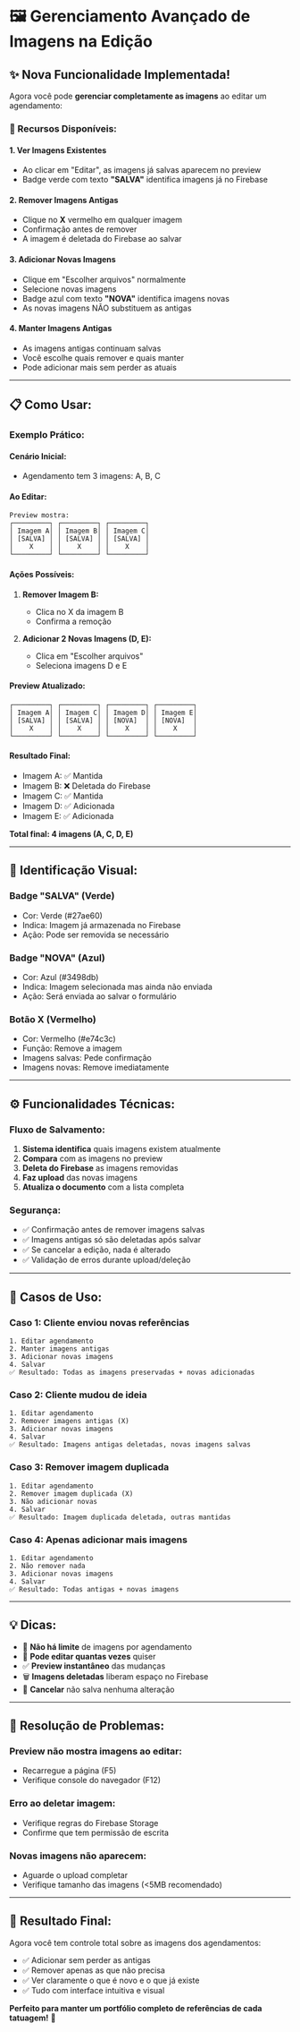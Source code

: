 # 🖼️ Gerenciamento Avançado de Imagens na Edição

## ✨ Nova Funcionalidade Implementada!

Agora você pode **gerenciar completamente as imagens** ao editar um agendamento:

### 🎯 Recursos Disponíveis:

#### 1. **Ver Imagens Existentes**
- Ao clicar em "Editar", as imagens já salvas aparecem no preview
- Badge verde com texto **"SALVA"** identifica imagens já no Firebase

#### 2. **Remover Imagens Antigas**
- Clique no **X** vermelho em qualquer imagem
- Confirmação antes de remover
- A imagem é deletada do Firebase ao salvar

#### 3. **Adicionar Novas Imagens**
- Clique em "Escolher arquivos" normalmente
- Selecione novas imagens
- Badge azul com texto **"NOVA"** identifica imagens novas
- As novas imagens NÃO substituem as antigas

#### 4. **Manter Imagens Antigas**
- As imagens antigas continuam salvas
- Você escolhe quais remover e quais manter
- Pode adicionar mais sem perder as atuais

---

## 📋 Como Usar:

### **Exemplo Prático:**

#### **Cenário Inicial:**
- Agendamento tem 3 imagens: A, B, C

#### **Ao Editar:**
```
Preview mostra:
┌─────────┐ ┌─────────┐ ┌─────────┐
│ Imagem A│ │ Imagem B│ │ Imagem C│
│ [SALVA] │ │ [SALVA] │ │ [SALVA] │
│    X    │ │    X    │ │    X    │
└─────────┘ └─────────┘ └─────────┘
```

#### **Ações Possíveis:**

1. **Remover Imagem B:**
   - Clica no X da imagem B
   - Confirma a remoção
   
2. **Adicionar 2 Novas Imagens (D, E):**
   - Clica em "Escolher arquivos"
   - Seleciona imagens D e E

#### **Preview Atualizado:**
```
┌─────────┐ ┌─────────┐ ┌─────────┐ ┌─────────┐
│ Imagem A│ │ Imagem C│ │ Imagem D│ │ Imagem E│
│ [SALVA] │ │ [SALVA] │ │ [NOVA]  │ │ [NOVA]  │
│    X    │ │    X    │ │    X    │ │    X    │
└─────────┘ └─────────┘ └─────────┘ └─────────┘
```

#### **Resultado Final:**
- Imagem A: ✅ Mantida
- Imagem B: ❌ Deletada do Firebase
- Imagem C: ✅ Mantida
- Imagem D: ✅ Adicionada
- Imagem E: ✅ Adicionada

**Total final: 4 imagens (A, C, D, E)**

---

## 🎨 Identificação Visual:

### **Badge "SALVA" (Verde)**
- Cor: Verde (#27ae60)
- Indica: Imagem já armazenada no Firebase
- Ação: Pode ser removida se necessário

### **Badge "NOVA" (Azul)**
- Cor: Azul (#3498db)
- Indica: Imagem selecionada mas ainda não enviada
- Ação: Será enviada ao salvar o formulário

### **Botão X (Vermelho)**
- Cor: Vermelho (#e74c3c)
- Função: Remove a imagem
- Imagens salvas: Pede confirmação
- Imagens novas: Remove imediatamente

---

## ⚙️ Funcionalidades Técnicas:

### **Fluxo de Salvamento:**

1. **Sistema identifica** quais imagens existem atualmente
2. **Compara** com as imagens no preview
3. **Deleta do Firebase** as imagens removidas
4. **Faz upload** das novas imagens
5. **Atualiza o documento** com a lista completa

### **Segurança:**

- ✅ Confirmação antes de remover imagens salvas
- ✅ Imagens antigas só são deletadas após salvar
- ✅ Se cancelar a edição, nada é alterado
- ✅ Validação de erros durante upload/deleção

---

## 🔄 Casos de Uso:

### **Caso 1: Cliente enviou novas referências**
```
1. Editar agendamento
2. Manter imagens antigas
3. Adicionar novas imagens
4. Salvar
✅ Resultado: Todas as imagens preservadas + novas adicionadas
```

### **Caso 2: Cliente mudou de ideia**
```
1. Editar agendamento
2. Remover imagens antigas (X)
3. Adicionar novas imagens
4. Salvar
✅ Resultado: Imagens antigas deletadas, novas imagens salvas
```

### **Caso 3: Remover imagem duplicada**
```
1. Editar agendamento
2. Remover imagem duplicada (X)
3. Não adicionar novas
4. Salvar
✅ Resultado: Imagem duplicada deletada, outras mantidas
```

### **Caso 4: Apenas adicionar mais imagens**
```
1. Editar agendamento
2. Não remover nada
3. Adicionar novas imagens
4. Salvar
✅ Resultado: Todas antigas + novas imagens
```

---

## 💡 Dicas:

- 📸 **Não há limite** de imagens por agendamento
- 🔄 **Pode editar quantas vezes** quiser
- ✅ **Preview instantâneo** das mudanças
- 🗑️ **Imagens deletadas** liberam espaço no Firebase
- 💾 **Cancelar** não salva nenhuma alteração

---

## 🐛 Resolução de Problemas:

### **Preview não mostra imagens ao editar:**
- Recarregue a página (F5)
- Verifique console do navegador (F12)

### **Erro ao deletar imagem:**
- Verifique regras do Firebase Storage
- Confirme que tem permissão de escrita

### **Novas imagens não aparecem:**
- Aguarde o upload completar
- Verifique tamanho das imagens (<5MB recomendado)

---

## 🎉 Resultado Final:

Agora você tem controle total sobre as imagens dos agendamentos:
- ✅ Adicionar sem perder as antigas
- ✅ Remover apenas as que não precisa
- ✅ Ver claramente o que é novo e o que já existe
- ✅ Tudo com interface intuitiva e visual

**Perfeito para manter um portfólio completo de referências de cada tatuagem!** 🎨
